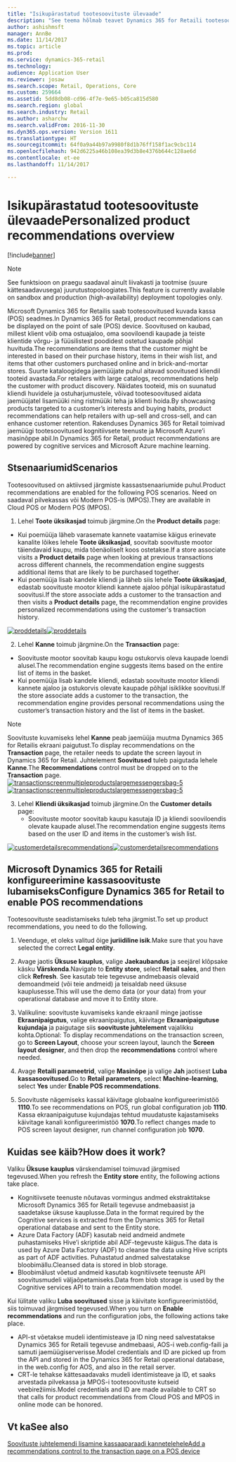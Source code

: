 ```yaml
---
title: "Isikupärastatud tootesoovituste ülevaade"
description: "See teema hõlmab teavet Dynamics 365 for Retaili tootesoovituste kohta, mida saab kassaseadmes kuvada."
author: ashishmsft
manager: AnnBe
ms.date: 11/14/2017
ms.topic: article
ms.prod: 
ms.service: dynamics-365-retail
ms.technology: 
audience: Application User
ms.reviewer: josaw
ms.search.scope: Retail, Operations, Core
ms.custom: 259664
ms.assetid: 5dd8db08-cd96-4f7e-9e65-b05ca815d580
ms.search.region: global
ms.search.industry: Retail
ms.author: asharchw
ms.search.validFrom: 2016-11-30
ms.dyn365.ops.version: Version 1611
ms.translationtype: HT
ms.sourcegitcommit: 64f0a9a44b97a9980f8d1b76ff158f1ac9cbc114
ms.openlocfilehash: 942d6225a46b108ea39d3b8e4376b644c128ae6d
ms.contentlocale: et-ee
ms.lasthandoff: 11/14/2017

---
```


# <a name="personalized-product-recommendations-overview"></a><span data-ttu-id="9a3d1-103">Isikupärastatud tootesoovituste ülevaade</span><span class="sxs-lookup"><span data-stu-id="9a3d1-103">Personalized product recommendations overview</span></span>

[!include[banner](includes/banner.md)]


> [!NOTE]
> <span data-ttu-id="9a3d1-104">See funktsioon on praegu saadaval ainult liivakasti ja tootmise (suure kättesaadavusega) juurutustopoloogiates.</span><span class="sxs-lookup"><span data-stu-id="9a3d1-104">This feature is currently available on sandbox and production (high-availability) deployment topologies only.</span></span> 

<span data-ttu-id="9a3d1-105">Microsoft Dynamics 365 for Retailis saab tootesoovitused kuvada kassa (POS) seadmes.</span><span class="sxs-lookup"><span data-stu-id="9a3d1-105">In Dynamics 365 for Retail, product recommendations can be displayed on the point of sale (POS) device.</span></span> <span data-ttu-id="9a3d1-106">Soovitused on kaubad, millest klient võib oma ostuajaloo, oma sooviloendi kaupade ja teiste klientide võrgu- ja füüsilistest poodidest ostetud kaupade põhjal huvituda.</span><span class="sxs-lookup"><span data-stu-id="9a3d1-106">The recommendations are items that the customer might be interested in based on their purchase history, items in their wish list, and items that other customers purchased online and in brick-and-mortar stores.</span></span> <span data-ttu-id="9a3d1-107">Suurte kataloogidega jaemüüjate puhul aitavad soovitused kliendil tooteid avastada.</span><span class="sxs-lookup"><span data-stu-id="9a3d1-107">For retailers with large catalogs, recommendations help the customer with product discovery.</span></span> <span data-ttu-id="9a3d1-108">Näidates tooteid, mis on suunatud kliendi huvidele ja ostuharjumustele, võivad tootesoovitused aidata jaemüüjatel lisamüüki ning ristmüüki teha ja klienti hoida.</span><span class="sxs-lookup"><span data-stu-id="9a3d1-108">By showcasing products targeted to a customer’s interests and buying habits, product recommendations can help retailers with up-sell and cross-sell, and can enhance customer retention.</span></span> <span data-ttu-id="9a3d1-109">Rakenduses Dynamics 365 for Retail toimivad jaemüügi tootesoovitused kognitiivsete teenuste ja Microsoft Azure’i masinõppe abil.</span><span class="sxs-lookup"><span data-stu-id="9a3d1-109">In Dynamics 365 for Retail, product recommendations are powered by cognitive services and Microsoft Azure machine learning.</span></span>


<a name="scenarios"></a><span data-ttu-id="9a3d1-110">Stsenaariumid</span><span class="sxs-lookup"><span data-stu-id="9a3d1-110">Scenarios</span></span>
---------

<span data-ttu-id="9a3d1-111">Tootesoovitused on aktiivsed järgmiste kassastsenaariumide puhul.</span><span class="sxs-lookup"><span data-stu-id="9a3d1-111">Product recommendations are enabled for the following POS scenarios.</span></span> <span data-ttu-id="9a3d1-112">Need on saadaval pilvekassas või Modern POS-is (MPOS).</span><span class="sxs-lookup"><span data-stu-id="9a3d1-112">They are available in Cloud POS or Modern POS (MPOS).</span></span>

1.  <span data-ttu-id="9a3d1-113">Lehel **Toote üksikasjad** toimub järgmine.</span><span class="sxs-lookup"><span data-stu-id="9a3d1-113">On the **Product details** page:</span></span>

-   <span data-ttu-id="9a3d1-114">Kui poemüüja läheb varasemate kannete vaatamise käigus erinevate kanalite lõikes lehele **Toote üksikasjad**, soovitab soovituste mootor täiendavaid kaupu, mida tõenäoliselt koos ostetakse.</span><span class="sxs-lookup"><span data-stu-id="9a3d1-114">If a store associate visits a **Product details** page when looking at previous transactions across different channels, the recommendation engine suggests additional items that are likely to be purchased together.</span></span>
-   <span data-ttu-id="9a3d1-115">Kui poemüüja lisab kandele kliendi ja läheb siis lehele **Toote üksikasjad**, edastab soovituste mootor kliendi kannete ajaloo põhjal isikupärastatud soovitusi.</span><span class="sxs-lookup"><span data-stu-id="9a3d1-115">If the store associate adds a customer to the transaction and then visits a **Product details** page, the recommendation engine provides personalized recommendations using the customer's transaction history.</span></span>

<span data-ttu-id="9a3d1-116">[![proddetails](./media/proddetails.png)](./media/proddetails.png)</span><span class="sxs-lookup"><span data-stu-id="9a3d1-116">[![proddetails](./media/proddetails.png)](./media/proddetails.png)</span></span>

2.  <span data-ttu-id="9a3d1-117">Lehel **Kanne** toimub järgmine.</span><span class="sxs-lookup"><span data-stu-id="9a3d1-117">On the **Transaction** page:</span></span>

-   <span data-ttu-id="9a3d1-118">Soovituste mootor soovitab kaupu kogu ostukorvis oleva kaupade loendi alusel.</span><span class="sxs-lookup"><span data-stu-id="9a3d1-118">The recommendation engine suggests items based on the entire list of items in the basket.</span></span>
-   <span data-ttu-id="9a3d1-119">Kui poemüüja lisab kandele kliendi, edastab soovituste mootor kliendi kannete ajaloo ja ostukorvis olevate kaupade põhjal isiklikke soovitusi.</span><span class="sxs-lookup"><span data-stu-id="9a3d1-119">If the store associate adds a customer to the transaction, the recommendation engine provides personal recommendations using the customer’s transaction history and the list of items in the basket.</span></span>

> [!NOTE]
> <span data-ttu-id="9a3d1-120">Soovituste kuvamiseks lehel **Kanne** peab jaemüüja muutma Dynamics 365 for Retailis ekraani paigutust.</span><span class="sxs-lookup"><span data-stu-id="9a3d1-120">To display recommendations on the **Transaction** page, the retailer needs to update the screen layout in Dynamics 365 for Retail.</span></span> <span data-ttu-id="9a3d1-121">Juhtelement **Soovitused** tuleb paigutada lehele **Kanne**.</span><span class="sxs-lookup"><span data-stu-id="9a3d1-121">The **Recommendations** control must be dropped on to the **Transaction** page.</span></span> <span data-ttu-id="9a3d1-122">[![transactionscreenmultipleproductslargemessengersbag-5](./media/transactionscreenmultipleproductslargemessengersbag-5.jpg)](./media/transactionscreenmultipleproductslargemessengersbag-5.jpg)</span><span class="sxs-lookup"><span data-stu-id="9a3d1-122">[![transactionscreenmultipleproductslargemessengersbag-5](./media/transactionscreenmultipleproductslargemessengersbag-5.jpg)](./media/transactionscreenmultipleproductslargemessengersbag-5.jpg)</span></span>

3.  <span data-ttu-id="9a3d1-123">Lehel **Kliendi üksikasjad** toimub järgmine.</span><span class="sxs-lookup"><span data-stu-id="9a3d1-123">On the **Customer details** page:</span></span>
    -   <span data-ttu-id="9a3d1-124">Soovituste mootor soovitab kaupu kasutaja ID ja kliendi sooviloendis olevate kaupade alusel.</span><span class="sxs-lookup"><span data-stu-id="9a3d1-124">The recommendation engine suggests items based on the user ID and items in the customer’s wish list.</span></span>

<span data-ttu-id="9a3d1-125">[![customerdetailsrecommendations](./media/customerdetailsrecommendations.png)](./media/customerdetailsrecommendations.png)</span><span class="sxs-lookup"><span data-stu-id="9a3d1-125">[![customerdetailsrecommendations](./media/customerdetailsrecommendations.png)](./media/customerdetailsrecommendations.png)</span></span>

## <a name="configure-dynamics-365-for-retail-to-enable-pos-recommendations"></a><span data-ttu-id="9a3d1-126">Microsoft Dynamics 365 for Retaili konfigureerimine kassasoovituste lubamiseks</span><span class="sxs-lookup"><span data-stu-id="9a3d1-126">Configure Dynamics 365 for Retail to enable POS recommendations</span></span>
<span data-ttu-id="9a3d1-127">Tootesoovituste seadistamiseks tuleb teha järgmist.</span><span class="sxs-lookup"><span data-stu-id="9a3d1-127">To set up product recommendations, you need to do the following.</span></span>

1.  <span data-ttu-id="9a3d1-128">Veenduge, et oleks valitud õige **juriidiline isik**.</span><span class="sxs-lookup"><span data-stu-id="9a3d1-128">Make sure that you have selected the correct **Legal entity**.</span></span>
2.  <span data-ttu-id="9a3d1-129">Avage jaotis **Üksuse kauplus**, valige **Jaekaubandus** ja seejärel klõpsake käsku **Värskenda**.</span><span class="sxs-lookup"><span data-stu-id="9a3d1-129">Navigate to **Entity store**, select **Retail sales**, and then click **Refresh**.</span></span> <span data-ttu-id="9a3d1-130">See kasutab teie tegevuse andmebaasis olevaid demoandmeid (või teie andmeid) ja teisaldab need üksuse kauplusesse.</span><span class="sxs-lookup"><span data-stu-id="9a3d1-130">This will use the demo data (or your data) from your operational database and move it to Entity store.</span></span>
3.  <span data-ttu-id="9a3d1-131">Valikuline: soovituste kuvamiseks kande ekraanil minge jaotisse **Ekraanipaigutus**, valige ekraanipaigutus, käivitage **Ekraanipaigutuse kujundaja** ja paigutage siis **soovituste juhtelement** vajalikku kohta.</span><span class="sxs-lookup"><span data-stu-id="9a3d1-131">Optional: To display recommendations on the transaction screen, go to **Screen Layout**, choose your screen layout, launch the **Screen layout designer**, and then drop the **recommendations** control where needed.</span></span>

4.  <span data-ttu-id="9a3d1-132">Avage **Retaili parameetrid**, valige **Masinõpe** ja valige **Jah** jaotisest **Luba kassasoovitused**.</span><span class="sxs-lookup"><span data-stu-id="9a3d1-132">Go to **Retail parameters**, select **Machine-learning**, select **Yes** under **Enable POS recommendations**.</span></span>
5.  <span data-ttu-id="9a3d1-133">Soovituste nägemiseks kassal käivitage globaalne konfigureerimistöö **1110**.</span><span class="sxs-lookup"><span data-stu-id="9a3d1-133">To see recommendations on POS, run global configuration job **1110**.</span></span> <span data-ttu-id="9a3d1-134">Kassa ekraanipaigutuse kujundajas tehtud muudatuste kajastamiseks käivitage kanali konfigureerimistöö **1070**.</span><span class="sxs-lookup"><span data-stu-id="9a3d1-134">To reflect changes made to POS screen layout designer, run channel configuration job **1070**.</span></span>

## <a name="how-does-it-work"></a><span data-ttu-id="9a3d1-135">[]()Kuidas see käib?</span><span class="sxs-lookup"><span data-stu-id="9a3d1-135">[]()How does it work?</span></span>
<span data-ttu-id="9a3d1-136">Valiku **Üksuse kauplus** värskendamisel toimuvad järgmised tegevused.</span><span class="sxs-lookup"><span data-stu-id="9a3d1-136">When you refresh the **Entity store** entity, the following actions take place.</span></span>

-   <span data-ttu-id="9a3d1-137">Kognitiivsete teenuste nõutavas vormingus andmed ekstraktitakse Microsoft Dynamics 365 for Retaili tegevuse andmebaasist ja saadetakse üksuse kauplusse.</span><span class="sxs-lookup"><span data-stu-id="9a3d1-137">Data in the format required by the Cognitive services is extracted from the Dynamics 365 for Retail operational database and sent to the Entity store.</span></span>
-   <span data-ttu-id="9a3d1-138">Azure Data Factory (ADF) kasutab neid andmeid andmete puhastamiseks Hive’i skriptide abil ADF-tegevuste käigus.</span><span class="sxs-lookup"><span data-stu-id="9a3d1-138">The data is used by Azure Data Factory (ADF) to cleanse the data using Hive scripts as part of ADF activities.</span></span> <span data-ttu-id="9a3d1-139">Puhastatud andmed salvestatakse bloobimällu.</span><span class="sxs-lookup"><span data-stu-id="9a3d1-139">Cleansed data is stored in blob storage.</span></span>
-   <span data-ttu-id="9a3d1-140">Bloobimälust võetud andmeid kasutab kognitiivsete teenuste API soovitusmudeli väljaõpetamiseks.</span><span class="sxs-lookup"><span data-stu-id="9a3d1-140">Data from blob storage is used by the Cognitive services API to train a recommendation model.</span></span>

<span data-ttu-id="9a3d1-141">Kui lülitate valiku **Luba soovitused** sisse ja käivitate konfigureerimistööd, siis toimuvad järgmised tegevused.</span><span class="sxs-lookup"><span data-stu-id="9a3d1-141">When you turn on **Enable recommendations** and run the configuration jobs, the following actions take place.</span></span>

-   <span data-ttu-id="9a3d1-142">API-st võetakse mudeli identimisteave ja ID ning need salvestatakse Dynamics 365 for Retaili tegevuse andmebaasi, AOS-i web.config-faili ja samuti jaemüügiserverisse.</span><span class="sxs-lookup"><span data-stu-id="9a3d1-142">Model credentials and ID are picked up from the API and stored in the Dynamics 365 for Retail operational database, in the web.config for AOS, and also in the retail server.</span></span>
-   <span data-ttu-id="9a3d1-143">CRT-le tehakse kättesaadavaks mudeli identimisteave ja ID, et saaks arvestada pilvekassa ja MPOS-i tootesoovituste kutseid veebirežiimis.</span><span class="sxs-lookup"><span data-stu-id="9a3d1-143">Model credentials and ID are made available to CRT so that calls for product recommendations from Cloud POS and MPOS in online mode can be honored.</span></span>


<a name="see-also"></a><span data-ttu-id="9a3d1-144">Vt ka</span><span class="sxs-lookup"><span data-stu-id="9a3d1-144">See also</span></span>
--------

[<span data-ttu-id="9a3d1-145">Soovituste juhtelemendi lisamine kassaaparaadi kannetelehele</span><span class="sxs-lookup"><span data-stu-id="9a3d1-145">Add a recommendations control to the transaction page on a POS device</span></span>](add-recommendations-control-pos-screen.md)




